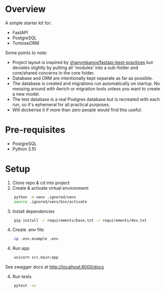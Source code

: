 # Overview

A simple starter kit for:

* FastAPI
* PostgreSQL
* TortoiseORM

Some points to note:

* Project layout is inspired by [zhanymkanov/fastapi-best-practices](https://github.com/zhanymkanov/fastapi-best-practices#1-project-structure-consistent--predictable) but deviates slightly by putting all 'modules' into a sub-folder and core/shared concerns in the core folder.
* Database and ORM are intentionally kept separate as far as possible.
* The database is created and migrations run automatically on startup. No messing around with Aerich or migration tools unless you want to create a new model.
* The test database is a real Postgres database but is recreated with each run, so it's ephemeral for all practical purposes.
* Will dockerise it if more than zero people would find this useful.

# Pre-requisites

* PostgreSQL
* Python 3.10

# Setup

1. Clone repo & cd into project
2. Create & activate virtual environment:

```bash
    python -m venv .ignored/venv
    source .ignored/venv/bin/activate
```

3. Install dependencies

```bash
    pip install -r requirements/base.txt -r requirements/dev.txt
```

4. Create .env file:

```bash
    cp .env.example .env
```

4. Run app

```bash
    uvicorn src.main:app
```

See swagger docs at [http://localhost:8000/docs](http://localhost:8000/docs)

4. Run tests

```bash
    pytest -vv
```
